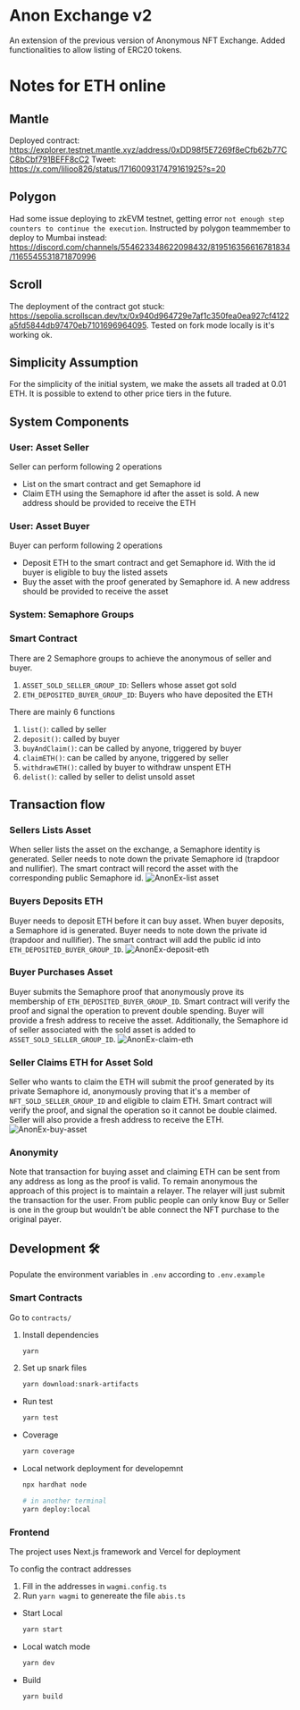 # Anon Exchange v2

An extension of the previous version of Anonymous NFT Exchange. Added functionalities to allow listing of ERC20 tokens.

# Notes for ETH online

## Mantle

Deployed contract: https://explorer.testnet.mantle.xyz/address/0xDD98f5E7269f8eCfb62b77CC8bCbf791BEFF8cC2
Tweet: https://x.com/lilioo826/status/1716009317479161925?s=20

## Polygon

Had some issue deploying to zkEVM testnet, getting error `not enough step counters to continue the execution`. Instructed by polygon teammember to deploy to Mumbai instead: https://discord.com/channels/554623348622098432/819516356616781834/1165545531871870996

## Scroll

The deployment of the contract got stuck: https://sepolia.scrollscan.dev/tx/0x940d964729e7af1c350fea0ea927cf4122a5fd5844db97470eb7101696964095. Tested on fork mode locally is it's working ok.

## Simplicity Assumption

For the simplicity of the initial system, we make the assets all traded at 0.01 ETH. It is possible to extend to other price tiers in the future.

## System Components

### User: Asset Seller

Seller can perform following 2 operations

- List on the smart contract and get Semaphore id
- Claim ETH using the Semaphore id after the asset is sold. A new address should be provided to receive the ETH

### User: Asset Buyer

Buyer can perform following 2 operations

- Deposit ETH to the smart contract and get Semaphore id. With the id buyer is eligible to buy the listed assets
- Buy the asset with the proof generated by Semaphore id. A new address should be provided to receive the asset

### System: Semaphore Groups

### Smart Contract

There are 2 Semaphore groups to achieve the anonymous of seller and buyer.

1. `ASSET_SOLD_SELLER_GROUP_ID`: Sellers whose asset got sold
2. `ETH_DEPOSITED_BUYER_GROUP_ID`: Buyers who have deposited the ETH

There are mainly 6 functions

1. `list()`: called by seller
2. `deposit()`: called by buyer
3. `buyAndClaim()`: can be called by anyone, triggered by buyer
4. `claimETH()`: can be called by anyone, triggered by seller
5. `withdrawETH()`: called by buyer to withdraw unspent ETH
6. `delist()`: called by seller to delist unsold asset

## Transaction flow

### Sellers Lists Asset

When seller lists the asset on the exchange, a Semaphore identity is generated. Seller needs to note down the private Semaphore id (trapdoor and nullifier). The smart contract will record the asset with the corresponding public Semaphore id.
![AnonEx-list asset](https://github.com/hcheng826/anon-exchange/assets/23033847/44edefc4-676e-40db-8a66-7e705b28720b)

### Buyers Deposits ETH

Buyer needs to deposit ETH before it can buy asset. When buyer deposits, a Semaphore id is generated. Buyer needs to note down the private id (trapdoor and nullifier). The smart contract will add the public id into `ETH_DEPOSITED_BUYER_GROUP_ID`.
![AnonEx-deposit-eth](https://github.com/hcheng826/anon-exchange/assets/23033847/129d8ef0-b782-4052-a0c5-f693b449bbef)

### Buyer Purchases Asset

Buyer submits the Semaphore proof that anonymously prove its membership of `ETH_DEPOSITED_BUYER_GROUP_ID`. Smart contract will verify the proof and signal the operation to prevent double spending. Buyer will provide a fresh address to receive the asset. Additionally, the Semaphore id of seller associated with the sold asset is added to `ASSET_SOLD_SELLER_GROUP_ID`.
![AnonEx-claim-eth](https://github.com/hcheng826/anon-exchange/assets/23033847/60a1ea52-0a34-440d-93a1-b33cdcf014a4)

### Seller Claims ETH for Asset Sold

Seller who wants to claim the ETH will submit the proof generated by its private Semaphore id, anonymously proving that it's a member of `NFT_SOLD_SELLER_GROUP_ID` and eligible to claim ETH. Smart contract will verify the proof, and signal the operation so it cannot be double claimed. Seller will also provide a fresh address to receive the ETH.
![AnonEx-buy-asset](https://github.com/hcheng826/anon-exchange/assets/23033847/b3c37368-1ec7-4e08-859c-e18ca92aaf86)

### Anonymity

Note that transaction for buying asset and claiming ETH can be sent from any address as long as the proof is valid. To remain anonymous the approach of this project is to maintain a relayer. The relayer will just submit the transaction for the user. From public people can only know Buy or Seller is one in the group but wouldn't be able connect the NFT purchase to the original payer.

## Development 🛠️

Populate the environment variables in `.env` according to `.env.example`

### Smart Contracts

Go to `contracts/`

1. Install dependencies
   ```bash
   yarn
   ```
2. Set up snark files
   ```bash
   yarn download:snark-artifacts
   ```

- Run test
  ```bash
  yarn test
  ```
- Coverage
  ```bash
  yarn coverage
  ```
- Local network deployment for developemnt

  ```bash
  npx hardhat node

  # in another terminal
  yarn deploy:local
  ```

### Frontend

The project uses Next.js framework and Vercel for deployment

To config the contract addresses

1. Fill in the addresses in `wagmi.config.ts`
2. Run `yarn wagmi` to genereate the file `abis.ts`

- Start Local

  ```bash
  yarn start
  ```

- Local watch mode

  ```bash
  yarn dev
  ```

- Build
  ```bash
  yarn build
  ```
